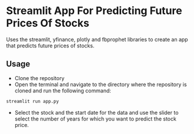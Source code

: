 # Streamlit App For Predicting Future Prices Of Stocks

Uses the streamlit, yfinance, plotly and fbprophet libraries to create an app that predicts future prices of stocks.

## Usage

- Clone the repository
- Open the terminal and navigate to the directory where the repository is cloned and run the following command:

```bash
streamlit run app.py
```

- Select the stock and the start date for the data and use the slider to select the number of years for which you want to predict the stock price.